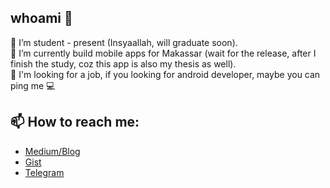 ## whoami 👋

<!--
**im-o/im-o** is a ✨ _special_ ✨ repository because its `README.md` (this file) appears on your GitHub profile.

Here are some ideas to get you started:

- 🔭 I’m currently working on ...
- 🌱 I’m currently learning ...
- 👯 I’m looking to collaborate on ...
- 🤔 I’m looking for help with ...
- 💬 Ask me about ...
- 📫 How to reach me: ...
- 😄 Pronouns: ...
- ⚡ Fun fact: ...
-->
🌱 I’m student - present (Insyaallah, will graduate soon).   
🌱 I’m currently build mobile apps for Makassar (wait for the release, after I finish the study, coz this app is also my thesis as well).  
🔭 I'm looking for a job, if you looking for android developer, maybe you can ping me 💻
## 📫 How to reach me:
* [Medium/Blog](https://medium.com/@rivaldy)
* [Gist](https://gist.github.com/im-o)
* [Telegram](http://t.me/rvl_o)

